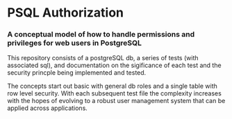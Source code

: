 # PSQL Authorization

### A conceptual model of how to handle permissions and privileges for web users in PostgreSQL

This repository consists of a postgreSQL db, a series of tests (with associated sql), and documentation on the sigificance of each test and the security princple being implemented and tested.

The concepts start out basic with general db roles and a single table with row level security. With each subsequent test file the complexity increases with the hopes of evolving to a robust user management system that can be applied across applications.
